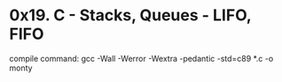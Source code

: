 # 0x19. C - Stacks, Queues - LIFO, FIFO

compile command: gcc -Wall -Werror -Wextra -pedantic -std=c89 *.c -o monty
